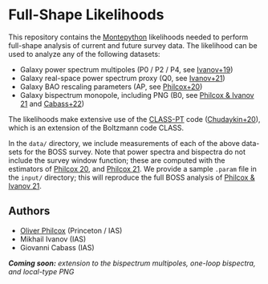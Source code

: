 # Full-Shape Likelihoods

This repository contains the [Montepython](https://github.com/brinckmann/montepython_public) likelihoods needed to perform full-shape analysis of current and future survey data. The likelihood can be used to analyze any of the following datasets:
- Galaxy power spectrum multipoles (P0 / P2 / P4, see [Ivanov+19](https://arxiv.org/abs/1909.05277))
- Galaxy real-space power spectrum proxy (Q0, see [Ivanov+21](https://arxiv.org/abs/2110.00006))
- Galaxy BAO rescaling parameters (AP, see [Philcox+20](https://arxiv.org/abs/2002.04035))
- Galaxy bispectrum monopole, including PNG (B0, see [Philcox & Ivanov 21](https://arxiv.org/abs/2112.04515) and [Cabass+22](https://arxiv.org/abs/2201.07238))

The likelihoods make extensive use of the [CLASS-PT](https://github.com/michalychforever/CLASS-PT) code ([Chudaykin+20](https://arxiv.org/abs/2004.10607)), which is an extension of the Boltzmann code CLASS.

In the ```data/``` directory, we include measurements of each of the above data-sets for the BOSS survey. Note that power spectra and bispectra do not include the survey window function; these are computed with the estimators of [Philcox 20](https://arxiv.org/abs/2012.09389), and [Philcox 21](https://arxiv.org/abs/2107.06287). We provide a sample ```.param``` file in the ```input/``` directory; this will reproduce the full BOSS analysis of [Philcox & Ivanov 21](https://arxiv.org/abs/2112.04515).

## Authors
- [Oliver Philcox](mailto:ohep2@cantab.ac.uk) (Princeton / IAS)
- Mikhail Ivanov (IAS)
- Giovanni Cabass (IAS)

***Coming soon:*** *extension to the bispectrum multipoles, one-loop bispectra, and local-type PNG*
